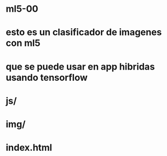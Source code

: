 # ml5-00
# esto es un clasificador de imagenes con ml5
# que se puede usar en app hibridas usando tensorflow
# js/
# img/
# index.html
